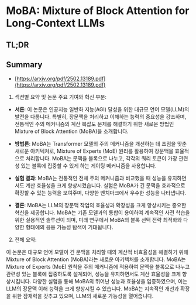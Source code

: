 # MoBA: Mixture of Block Attention for Long-Context LLMs
## TL;DR
## Summary
- [https://arxiv.org/pdf/2502.13189.pdf](https://arxiv.org/pdf/2502.13189.pdf)

1. 섹션별 요약 및 논문 주요 기여와 혁신 부분:

- **서론**: 이 논문은 인공지능 일반화 지능(AGI) 달성을 위한 대규모 언어 모델(LLM)의 발전을 다룹니다. 특별히, 장문맥을 처리하고 이해하는 능력의 중요성을 강조하며, 전통적인 주의 메커니즘의 계산 복잡도 문제를 해결하기 위한 새로운 방법인 Mixture of Block Attention (MoBA)을 소개합니다.

- **방법론**: MoBA는 Transformer 모델의 주의 메커니즘을 개선하는 데 초점을 맞춘 새로운 아키텍처로, Mixture of Experts (MoE) 원리를 활용하여 장문맥을 효율적으로 처리합니다. MoBA는 문맥을 블록으로 나누고, 각각의 쿼리 토큰이 가장 관련성 있는 블록에 집중할 수 있게 하는 게이팅 메커니즘을 사용합니다.

- **실험 결과**: MoBA는 전통적인 전체 주의 메커니즘과 비교했을 때 성능을 유지하면서도 계산 효율성을 크게 향상시켰습니다. 실험은 MoBA가 긴 문맥을 효과적으로 확장할 수 있는 능력을 보여주며, 다양한 벤치마크에서 우수한 성능을 나타냅니다.

- **결론**: MoBA는 LLM의 장문맥 작업의 효율성과 확장성을 크게 향상시키는 중요한 혁신을 제공합니다. MoBA는 기존 모델과의 통합이 용이하여 계속적인 사전 학습을 위한 실용적인 솔루션이 되며, 미래 연구에서 MoBA의 블록 선택 전략 최적화와 다양한 형태에의 응용 가능성 탐색이 기대됩니다.

2. 전체 요약:

이 논문은 대규모 언어 모델이 긴 문맥을 처리할 때의 계산적 비효율성을 해결하기 위해 Mixture of Block Attention (MoBA)라는 새로운 아키텍처를 소개합니다. MoBA는 Mixture of Experts (MoE) 원칙을 주의 메커니즘에 적용하여 문맥을 블록으로 나누고 관련성 있는 블록에 집중하도록 설계되어, 성능을 유지하면서도 계산 효율성을 크게 향상시킵니다. 다양한 실험을 통해 MoBA의 뛰어난 성능과 효율성을 입증하였으며, 이는 LLM의 장문맥 이해 능력을 크게 향상시킬 수 있습니다. MoBA는 지속적인 개선과 확장을 위한 잠재력을 갖추고 있으며, LLM의 새로운 가능성을 열어줍니다.